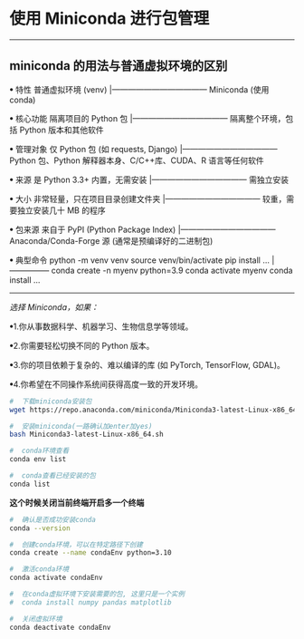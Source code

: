 # 使用 Miniconda 进行包管理

---

## miniconda 的用法与普通虚拟环境的区别

ꔷ 特性 普通虚拟环境 (venv) |———————————— Miniconda (使用 conda)

ꔷ 核心功能 隔离项目的 Python 包 |———————————— 隔离整个环境，包括 Python 版本和其他软件

ꔷ 管理对象 仅 Python 包 (如 requests, Django) |———————————— Python 包、Python 解释器本身、C/C++库、CUDA、R 语言等任何软件

ꔷ 来源 是 Python 3.3+ 内置，无需安装 |———————————— 需独立安装

ꔷ 大小 非常轻量，只在项目目录创建文件夹 |———————————— 较重，需要独立安装几十 MB 的程序

ꔷ 包来源 来自于 PyPI (Python Package Index) |———————————— Anaconda/Conda-Forge 源 (通常是预编译好的二进制包)

ꔷ 典型命令 python -m venv venv source venv/bin/activate pip install ... |————— conda create -n myenv python=3.9 conda activate myenv conda install ...

---

_选择 Miniconda，如果：_

ꔷ1.你从事数据科学、机器学习、生物信息学等领域。

ꔷ2.你需要轻松切换不同的 Python 版本。

ꔷ3.你的项目依赖于复杂的、难以编译的库 (如 PyTorch, TensorFlow, GDAL)。

ꔷ4.你希望在不同操作系统间获得高度一致的开发环境。

```bash
#  下载miniconda安装包
wget https://repo.anaconda.com/miniconda/Miniconda3-latest-Linux-x86_64.sh

#  安装miniconda(一路确认加enter加yes)
bash Miniconda3-latest-Linux-x86_64.sh

#  conda环境查看
conda env list

#  conda查看已经安装的包
conda list
```

**这个时候关闭当前终端开启多一个终端**

```bash
#  确认是否成功安装conda
conda --version

#  创建conda环境，可以在特定路径下创建
conda create --name condaEnv python=3.10

#  激活conda环境
conda activate condaEnv

#  在conda虚拟环境下安装需要的包, 这里只是一个实例
#  conda install numpy pandas matplotlib

#  关闭虚拟环境
conda deactivate condaEnv
```
